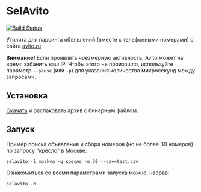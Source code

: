 # SelAvito

[![Build Status](https://travis-ci.org/kulapard/selavito.svg?branch=master)](https://travis-ci.org/kulapard/selavito)

Утилита для парсинга объявлений (вместе с телефонными номерами) с сайта [avito.ru](https://avito.ru)

**Внимание!** Если проявлять чрезмерную активность, Avito может на время забанить ваш IP.
Чтобы этого не произошло, используйте параметр ```--pause``` (или ```-p```) для указания количества микросекунд между запросами.


## Установка
[Скачать](https://github.com/kulapard/selavito/releases/latest) и распаковать архив с бинарным файлом.

## Запуск
Пример поиска объявления и сбора номеров (но не более 30 номеров) по запросу "кресло" в Москве:
```
selavito -l moskva -q кресло -m 30 --csv=test.csv
```

Ознакомиться со всеми параметрами запуска можно, набрав:
```
selavito -h
```
